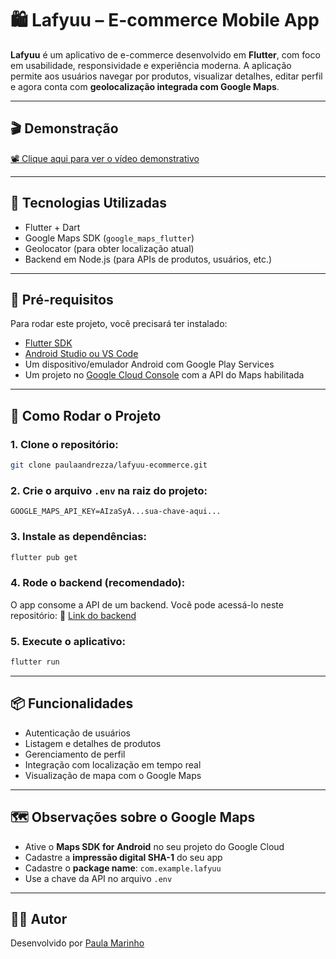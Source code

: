 # 🛍️ Lafyuu – E-commerce Mobile App

**Lafyuu** é um aplicativo de e-commerce desenvolvido em **Flutter**, com foco em usabilidade, responsividade e experiência moderna. A aplicação permite aos usuários navegar por produtos, visualizar detalhes, editar perfil e agora conta com **geolocalização integrada com Google Maps**.

---

## 🎬 Demonstração

[📽️ Clique aqui para ver o vídeo demonstrativo](https://drive.google.com/file/d/1Kg3d95sFoZiTpBRksrMmJUEg9QJKMVIh/view?usp=sharing)

---

## 🧪 Tecnologias Utilizadas

- Flutter + Dart
- Google Maps SDK (`google_maps_flutter`)
- Geolocator (para obter localização atual)
- Backend em Node.js (para APIs de produtos, usuários, etc.)

---

## 🔧 Pré-requisitos

Para rodar este projeto, você precisará ter instalado:

- [Flutter SDK](https://docs.flutter.dev/get-started/install)
- [Android Studio ou VS Code](https://flutter.dev/docs/get-started/editor)
- Um dispositivo/emulador Android com Google Play Services
- Um projeto no [Google Cloud Console](https://console.cloud.google.com/) com a API do Maps habilitada

---

## 🚀 Como Rodar o Projeto

### 1. Clone o repositório:

```bash
git clone paulaandrezza/lafyuu-ecommerce.git
```

### 2. Crie o arquivo `.env` na raiz do projeto:

```env
GOOGLE_MAPS_API_KEY=AIzaSyA...sua-chave-aqui...
```

### 3. Instale as dependências:

```bash
flutter pub get
```

### 4. Rode o backend (recomendado):

O app consome a API de um backend. Você pode acessá-lo neste repositório:
🔗 [Link do backend](https://github.com/MichellyNonatto/projetoWeb)

### 5. Execute o aplicativo:

```bash
flutter run
```

---

## 📦 Funcionalidades

- Autenticação de usuários
- Listagem e detalhes de produtos
- Gerenciamento de perfil
- Integração com localização em tempo real
- Visualização de mapa com o Google Maps

---

## 🗺️ Observações sobre o Google Maps

- Ative o **Maps SDK for Android** no seu projeto do Google Cloud
- Cadastre a **impressão digital SHA-1** do seu app
- Cadastre o **package name**: `com.example.lafyuu`
- Use a chave da API no arquivo `.env`

---

## 👨‍💻 Autor

Desenvolvido por [Paula Marinho](https://github.com/paulaandrezza)
